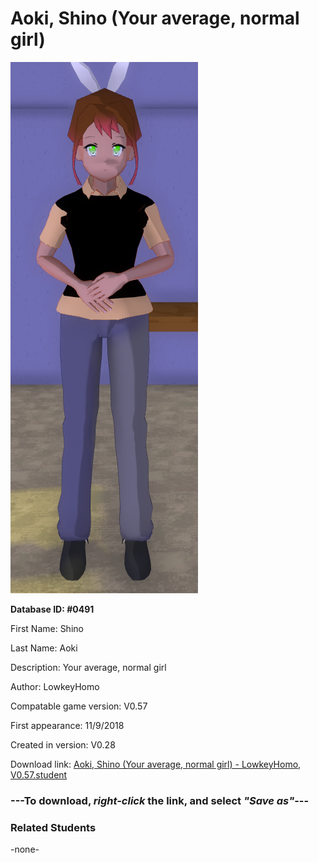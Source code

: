 # Aoki, Shino (Your average, normal girl)

<img src="../../Files/Images/Aoki, Shino (Your average, normal girl).png" title="Aoki, Shino (Your average, normal girl) - LowkeyHomo, V0.57">

**Database ID: #0491**

First Name: Shino

Last Name: Aoki

Description: Your average, normal girl

Author: LowkeyHomo

Compatable game version: V0.57

First appearance: 11/9/2018

Created in version: V0.28

Download link: <a href="https://raw.githubusercontent.com/Arbiter1223/Daigaku-Gurashi-Custom-Students/master/Files/Student%20Files/Aoki%2C%20Shino%20(Your%20average%2C%20normal%20girl)%20-%20LowkeyHomo%2C%20V0.57.student">Aoki, Shino (Your average, normal girl) - LowkeyHomo, V0.57.student</a>

### ---**To download, _right-click_ the link, and select _"Save as"_**---

### Related Students

-none-
